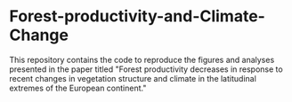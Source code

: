 # Forest-productivity-and-Climate-Change
This repository contains the code to reproduce the figures and analyses presented in the paper titled "Forest productivity decreases in response to recent changes in vegetation structure and climate in the latitudinal extremes of the European continent."
